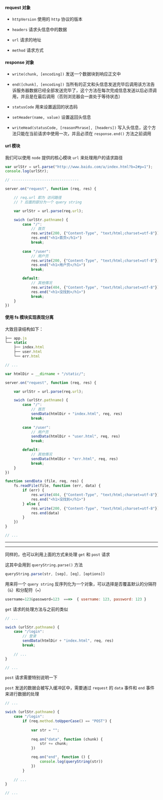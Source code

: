 #### request 对象

* `httpVersion`  使用的 `http` 协议的版本

* `headers`  请求头信息中的数据

* `url`  请求的地址

* `method`  请求方式

#### response 对象

* `write(chunk, [encoding])`  发送一个数据块到响应正文中

* `end([chunk], [encoding])`  当所有的正文和头信息发送完毕后调用该方法告诉服务器数据已经全部发送完毕了，这个方法在每次完成信息发送以后必须调用，并且是在最后调用（否则浏览器会一直处于等待状态）

* `statusCode`  用来设置返回的状态码

* `setHeader(name, value)`  设置返回头信息

* `writeHead(statusCode, [reasonPhrase], [headers])`  写入头信息，这个方法只能在当前请求中使用一次，并且必须在 `response.end()` 方法之前调用

#### url 模块

我们可以使用 `node` 提供的核心模块 `url` 来处理用户的请求路径

```js
var urlStr = url.parse("http://www.baidu.com/a/index.html?b=2#p=1");
console.log(urlStr);

// -------------------------------

server.on("request", function (req, res) {

    // req.url 即为 访问路径
    // ? 后面的部分为一个 query string

    var urlStr = url.parse(req.url);

    swich (urlStr.pathname) {
        case "/":
            // 首页
            res.write(200, {"Content-Type", "text/html;charset=utf-8"})
            res.end("<h1>首页</h1>")
            break;
        
        case "/user":
            // 用户页
            res.write(200, {"Content-Type", "text/html;charset=utf-8"})
            res.end("<h1>用户页</h1>")
            break;

        default: 
            // 其他情况
            res.write(404, {"Content-Type", "text/html;charset=utf-8"})
            res.end("<h1>没找到</h1>")
            break;
    }
})
```

#### 使用 fs 模块实现表现分离

大致目录结构如下：

```js
├── app.js
└── static
    ├── index.html
    ├── user.html
    └── err.html
```

```js
// ...

var htmlDir = __dirname + "/static/";

server.on("request", function (req, res) {

    var urlStr = url.parse(req.url);

    swich (urlStr.pathname) {
        case "/":
            // 首页
            sendData(htmlDir + "index.html", req, res)
            break;
        
        case "/user":
            // 用户页
            sendData(htmlDir + "user.html", req, res)
            break;

        default: 
            // 其他情况
            sendData(htmlDir + "err.html", req, res)
            break;
    }
})

function sendData (file, req, res) {
    fs.readFile(file, function (err, data) {
        if (err) {
            res.write(404, {"Content-Type", "text/html;charset=utf-8"})
            res.end("<h1>没找到</h1>")
        } else {
            res.write(200, {"Content-Type", "text/html;charset=utf-8"})
            res.end(data)
        }
    })
}

// ...
```

----

----

同样的，也可以利用上面的方式来处理 `get` 和 `post` 请求

这其中会用到 `queryString.parse()` 方法

```js
queryString.parse(str, [sep], [eq], [options])
```

用来将一个 `query string` 反序列化为一个对象，可以选择是否覆盖默认的分隔符（`&`）和分配符（`=`）

```js
username=123&password=123  ===>  { username: 123, password: 123 }
```

`get` 请求的处理方法与之前的类似

```js
// ...

swich (urlStr.pathname) {
    case "/login":
        // 登录
        sendData(htmlDir + "index.html", req, res)
        break;
    
    // ...
}

// ...
```

`post` 请求需要特别说明一下

`post` 发送的数据会被写入缓冲区中，需要通过 `request` 的 `data` 事件和 `end` 事件来进行数据的处理

```js
// ...

swich (urlStr.pathname) {
    case "/login":
        if (req.method.toUpperCase() == "POST") {
            
            var str = "";
            
            req.on("data", function (chunk) {
                str += chunk;
            })

            req.on("end", function () {
                console.log(queryString(str))
            })
        }
    
    // ...
}

// ...
```